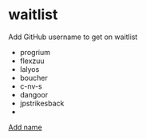 # waitlist
Add GitHub username to get on waitlist

* progrium
* flexzuu
* lalyos
* boucher
* c-nv-s
* dangoor
* jpstrikesback
*

[Add name](https://github.com/tractordev/waitlist/edit/main/README.md)
